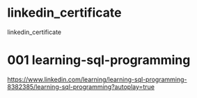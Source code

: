 # linkedin_certificate
linkedin_certificate


# 001 learning-sql-programming

https://www.linkedin.com/learning/learning-sql-programming-8382385/learning-sql-programming?autoplay=true

